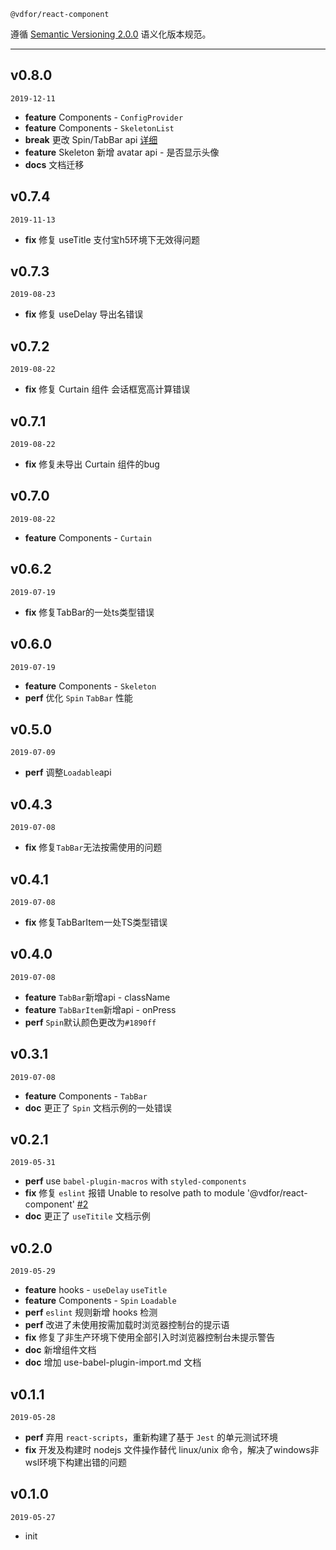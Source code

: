 `@vdfor/react-component` 

遵循 [Semantic Versioning 2.0.0](http://semver.org/lang/zh-CN/) 语义化版本规范。

---

## v0.8.0

`2019-12-11`

+ **feature** Components - `ConfigProvider`
+ **feature** Components - `SkeletonList`
+ **break** 更改 Spin/TabBar api [详细](https://github.com/vdfor/react-component/issues/5)
+ **feature** Skeleton 新增 avatar api - 是否显示头像
+ **docs** 文档迁移

## v0.7.4

`2019-11-13`

+ **fix** 修复 useTitle 支付宝h5环境下无效得问题

## v0.7.3

`2019-08-23`

+ **fix** 修复 useDelay 导出名错误

## v0.7.2

`2019-08-22`

+ **fix** 修复 Curtain 组件 会话框宽高计算错误

## v0.7.1

`2019-08-22`

+ **fix** 修复未导出 Curtain 组件的bug

## v0.7.0

`2019-08-22`

+ **feature** Components - `Curtain`

## v0.6.2

`2019-07-19`

+ **fix** 修复TabBar的一处ts类型错误

## v0.6.0

`2019-07-19`

+ **feature** Components - `Skeleton`
+ **perf** 优化 `Spin` `TabBar` 性能

## v0.5.0

`2019-07-09`

+ **perf** 调整`Loadable`api

## v0.4.3

`2019-07-08`

+ **fix** 修复`TabBar`无法按需使用的问题

## v0.4.1

`2019-07-08`

+ **fix** 修复TabBarItem一处TS类型错误

## v0.4.0

`2019-07-08`

+ **feature** `TabBar`新增api - className
+ **feature** `TabBarItem`新增api - onPress
+ **perf**  `Spin`默认颜色更改为`#1890ff`

## v0.3.1

`2019-07-08`

+ **feature** Components - `TabBar`
+ **doc** 更正了 `Spin` 文档示例的一处错误
 
## v0.2.1

`2019-05-31`

+ **perf**  use `babel-plugin-macros` with `styled-components`
+ **fix** 修复 `eslint` 报错 Unable to resolve path to module '@vdfor/react-component' [#2](https://github.com/vdfor/react-component/issues/2)
+ **doc** 更正了 `useTitile` 文档示例
 
## v0.2.0

`2019-05-29`

+ **feature** hooks - `useDelay` `useTitle`
+ **feature** Components - `Spin` `Loadable` 
+ **perf** `eslint` 规则新增 hooks 检测
+ **perf** 改进了未使用按需加载时浏览器控制台的提示语
+ **fix** 修复了非生产环境下使用全部引入时浏览器控制台未提示警告
+ **doc** 新增组件文档
+ **doc** 增加 use-babel-plugin-import.md 文档

## v0.1.1

`2019-05-28`

+ **perf** 弃用 `react-scripts`，重新构建了基于 `Jest` 的单元测试环境
+ **fix** 开发及构建时 nodejs 文件操作替代 linux/unix 命令，解决了windows非wsl环境下构建出错的问题

## v0.1.0

`2019-05-27`

+ init